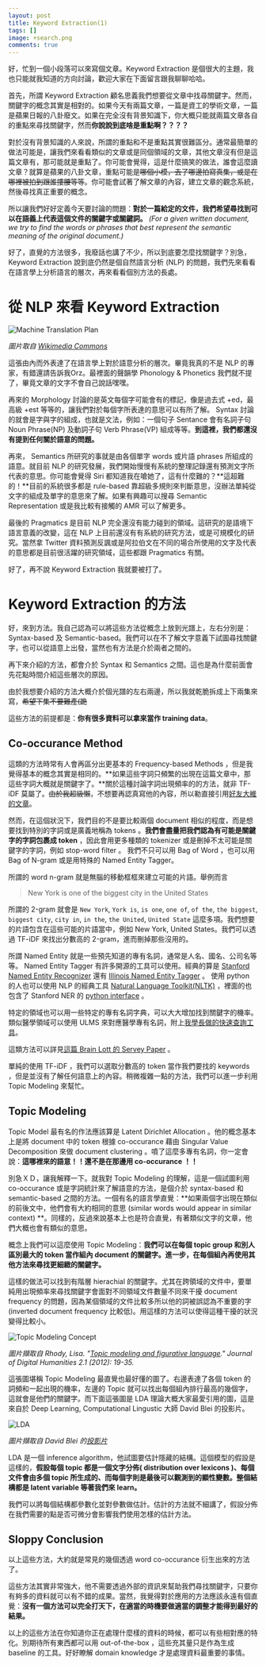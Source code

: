 ```yaml
---
layout: post
title: Keyword Extraction(1)
tags: []
image: +search.png
comments: true
---
```


好，忙到一個小段落可以來寫個文章。Keyword Extraction 是個很大的主題，我也只能就我知道的方向討論，歡迎大家在下面留言跟我聊聊哈哈。

首先，所謂 Keyword Extraction 顧名思義我們想要從文章中找尋關鍵字。然而，關鍵字的概念其實是相對的。如果今天有兩篇文章，一篇是資工的學術文章，一篇是蘋果日報的八卦廢文。如果在完全沒有背景知識下，你大概只能就兩篇文章各自的重點來尋找關鍵字，然而**你說說到底啥是重點啊？？？？**

對於沒有背景知識的人來說，所謂的重點和不是重點其實很難區分。通常最簡單的做法可能是，讓我們來看看類似的文章或是同個領域的文章，其他文章沒有但是這篇文章有，那可能就是重點了。你可能會覺得，這是什麼搞笑的做法，誰會這麼讀文章？就算是蘋果的八卦文章，重點可能是~~哪個小模，去了哪邊拍寫真集，或是在哪裡被拍到跟誰摟腰等等~~。你可能會試著了解文章的內容，建立文章的觀念系統，然後尋找真正重要的概念。

所以讓我們好好定義今天要討論的問題：**對於一篇給定的文件，我們希望尋找到可以在語義上代表這個文件的關鍵字或關鍵詞。** *(For a given written document, we try to find the words or phrases that best represent the semantic meaning of the original document.)*

好了，直覺的方法很多，我廢話也講了不少，所以到底要怎麼找關鍵字？別急，Keyword Extraction 說到底仍然是個自然語言分析 (NLP) 的問題，我們先來看看在語言學上分析語言的層次，再來看看個別方法的長處。

# 從 NLP 來看 Keyword Extraction

![Machine Translation Plan](https://upload.wikimedia.org/wikipedia/commons/thumb/7/79/Major_levels_of_linguistic_structure.svg/500px-Major_levels_of_linguistic_structure.svg.png)

*圖片取自 [Wikimedia Commons](https://commons.wikimedia.org/wiki/File:Major_levels_of_linguistic_structure.svg)*

這張由內而外表達了在語言學上對於語意分析的層次。畢竟我真的不是 NLP 的專家，有錯還請告訴我Orz。最裡面的聲韻學 Phonology & Phonetics 我們就不提了，畢竟文章的文字不會自己說話嘿嘿。

再來的 Morphology 討論的是英文每個字可能會有的標記，像是過去式 +ed，最高級 +est 等等的，讓我們對於每個字所表達的意思可以有所了解。 Syntax 討論的就會是字與字的組成，也就是文法，例如：一個句子 Sentance 會有名詞子句 Noun Phrase(NP) 及動詞子句 Verb Phrase(VP) 組成等等。**到這裡，我們都還沒有提到任何關於語意的問題。**

再來， Semantics 所研究的事就是由各個單字 words 或片語 phrases 所組成的語意。就目前 NLP 的研究發展，我們開始慢慢有系統的整理記錄還有預測文字所代表的意思。你可能會覺得 Siri 都知道我在嗆她了，這有什麼難的？**這超難的！**目前的系統很多都是 rule-based 靠超級多規則來判斷意思，沒辦法單純從文字的組成及單字的意思來了解。如果有興趣可以搜尋 Semantic Representation 或是我比較有接觸的 AMR 可以了解更多。

最後的 Pragmatics 是目前 NLP 完全還沒有能力碰到的領域。這研究的是語境下語言意義的改變，這在 NLP 上目前還沒有有系統的研究方法，或是可規模化的研究。當然拿 Twitter 資料預測反諷或是阿拉伯文在不同的場合所使用的文字及代表的意思都是目前很活躍的研究領域，這些都跟 Pragmatics 有關。

好了，再不說 Keyword Extraction 我就要被打了。

# Keyword Extraction 的方法

好，來到方法。我自己認為可以將這些方法從概念上放到光譜上，左右分別是：Syntax-based 及 Semantic-based。我們可以在不了解文字意義下試圖尋找關鍵字，也可以從語意上出發，當然也有方法是介於兩者之間的。

再下來介紹的方法，都會介於 Syntax 和 Semantics 之間。這也是為什麼前面會先花點時間介紹這些層次的原因。

由於我想要介紹的方法大概介於個光譜的左右兩邊，所以我就乾脆拆成上下兩集來寫，~~希望下集不要難產(跪~~

這些方法的前提都是：**你有很多資料可以拿來當作 training data**。

## Co-occurance Method

這類的方法時常有人會再區分出更基本的 Frequency-based Methods ，但是我覺得基本的概念其實是相同的。**如果這些字詞只頻繁的出現在這篇文章中，那這些字詞大概就是關鍵字了。**關於這種討論字詞出現頻率的的方法，就非 TF-iDF 莫屬了。~~由於我超級懶~~，不想要再認真寫他的內容，所以勒直接引用[好友大維的文章](https://taweihuang.hpd.io/2017/03/01/tfidf/)。

然而，在這個狀況下，我們目的不是要比較兩個 document 相似的程度，而是想要找到特別的字詞或是廣義地稱為 tokens 。**我們會盡量把我們認為有可能是關鍵字的字詞包裹成 token** ，因此會用更多種類的 tokenizer 或是刪掉不太可能是關鍵字的字詞，例如 stop-word filter 。 我們不只可以用 Bag of Word ，也可以用 Bag of N-gram 或是用特殊的 Named Entity Tagger。

所謂的 word n-gram 就是無腦的移動框框來建立可能的片語。舉例而言

> New York is one of the biggest city in the United States

所謂的 2-gram 就會是 `New York`, `York is`, `is one`, `one of`, `of the`, `the biggest`, `biggest city`, `city in`, `in the`, `the United`, `United State` 這麼多項。我們想要的片語包含在這些可能的片語當中，例如 New York, United States。我們可以透過 TF-iDF 來找出分數高的 2-gram，進而刪掉那些沒用的。

所謂 Named Entity 就是一些預先知道的專有名詞，通常是人名、國名、公司名等等。 Named Entity Tagger 有許多開源的工具可以使用。經典的算是 [Stanford Named Entity Recognizer](https://nlp.stanford.edu/software/CRF-NER.shtml) 還有 [Illinois Named Entity Tagger](https://cogcomp.cs.illinois.edu/page/software_view/NETagger) 。 使用 python 的人也可以使用 NLP 的經典工具 [Natural Language Toolkit(NLTK)](http://www.nltk.org/index.html) ，裡面的也包含了 Stanford NER 的 [python interface](http://www.nltk.org/api/nltk.tag.html#module-nltk.tag.stanford) 。

特定的領域也可以用一些特定的專有名詞字典，可以大大增加找到關鍵字的機率。類似醫學領域可以使用 ULMS 來對應醫學專有名詞，附上[我學長做的快速查詢工具](https://github.com/lucasoldaini/QuickUMLS-client-server)。

這類方法可以詳見[這篇 Brain Lott 的 Servey Paper](http://www.cs.unm.edu/~pdevineni/papers/Lott.pdf) 。

單純的使用 TF-iDF ，我們可以選取分數高的 token 當作我們要找的 keywords ，但是並沒有了解任何語意上的內容。稍微複雜一點的方法，我們可以進一步利用 Topic Modeling 來幫忙。

## Topic Modeling

Topic Model 最有名的作法應該算是 Latent Dirichlet Allocation 。他的概念基本上是將 document 中的 token 根據 co-occurance 藉由 Singular Value Decomposition 來做 document clustering 。噴了這麼多專有名詞，你一定會說：**這哪裡來的語意！！還不是在那邊用 co-occurance ！！**

別急ＸＤ，讓我解釋一下。就我對 Topic Modeling 的理解，這是一個試圖利用 co-occurance 或是字詞統計來了解語意的方法，是個介於 syntax-based 和 semantic-based 之間的方法。一個有名的語言學直覺：**如果兩個字出現在類似的前後文中，他們會有大約相同的意思 (similar words would appear in similar context) **。同樣的，反過來說基本上也是符合直覺，有著類似文字的文章，他們大概也會有類似的意思。

概念上我們可以這麼使用 Topic Modeling：**我們可以在每個 topic group 和別人區別最大的 token 當作組內 document 的關鍵字。進一步，在每個組內再使用其他方法來尋找更細緻的關鍵字。**

這樣的做法可以找到有階層 hierachial 的關鍵字。尤其在跨領域的文件中，要單純用出現頻率來尋找關鍵字會面對不同領域文件數量不同來干擾 document frequency 的問題，因為某個領域的文件比較多所以他的詞被誤認為不重要的字(inverted document frequency 比較低)。用這樣的方法可以使得這種干擾的狀況變得比較小。

![Topic Modeling Concept](http://journalofdigitalhumanities.org/wp-content/uploads/2013/02/blei_lda_illustration.png)

*圖片擷取自 Rhody, Lisa. "[Topic modeling and figurative language](http://journalofdigitalhumanities.org/2-1/topic-modeling-and-figurative-language-by-lisa-m-rhody/)." Journal of Digital Humanities 2.1 (2012): 19-35.*

這張圖堪稱 Topic Modeling 最直覺也最好懂的圖了。右邊表達了各個 token 的詞頻和一起出現的機率，左邊的 Topic 就可以找出每個組內排行最高的幾個字，這就會是他們的關鍵字。而下面這張圖是 LDA 理論大概大家最愛引用的圖，這是來自於 Deep Learning, Computational Lingustic 大師 David Blei 的投影片。 

![LDA](https://image.slidesharecdn.com/ehomdiz-110824154957-phpapp02/95/probabilistic-topic-models-25-728.jpg?cb=1314201365)

*圖片擷取自 David Blei 的[投影片](https://www.slideshare.net/hustwj/probabilistic-topic-models)*

LDA 是一個 inference algorithm，他試圖要估計隱藏的結構。這個模型的假設是這樣的，**假設每個 topic 都是一個文字分佈( distribution over lexicons )、每個文件會由多個 topic 所生成的、而每個字則是最後可以觀測到的顯性變數。整個結構都是 latent variable 等著我們來 learn。**

我們可以將每個結構都參數化並對參數做估計。估計的方法就不細講了，假設分佈在我們需要的點是否可微分會影響我們使用怎樣的估計方法。

## Sloppy Conclusion

以上這些方法，大約就是常見的幾個透過 word co-occurance 衍生出來的方法了。

這些方法其實非常強大，他不需要透過外部的資訊來幫助我們尋找關鍵字，只要你有夠多的資料就可以有不錯的成果。當然，我覺得對於應用的方法應該永遠有個直覺：**沒有一個方法可以完全打天下，在適當的時機要做適當的調整才能得到最好的結果。**

以上的這些方法在你知道你正在處理什麼樣的資料的時候，都可以有些相對應的特化。別期待所有東西都可以用 out-of-the-box ，這些充其量只是作為生成 baseline 的工具。好好瞭解 domain knowledge 才是處理資料最重要的事情。

